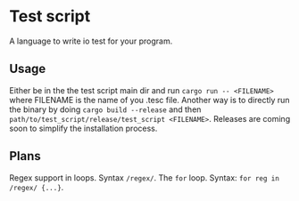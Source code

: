 # Test script
A language to write io test for your program.

## Usage
Either be in the the test script main dir and run `cargo run -- <FILENAME>` where FILENAME is the name of you .tesc file. Another way is to directly run the binary by doing `cargo build --release` and then `path/to/test_script/release/test_script <FILENAME>`. Releases are coming soon to simplify the installation process.

## Plans
Regex support in loops. Syntax `/regex/`.
The `for` loop. Syntax: `for reg in /regex/ {...}`.

